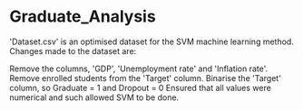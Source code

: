 # Graduate_Analysis

'Dataset.csv' is an optimised dataset for the SVM machine learning method. Changes made to the dataset are:

Remove the columns, 'GDP', 'Unemployment rate' and 'Inflation rate'.
Remove enrolled students from the 'Target' column.
Binarise the 'Target' column, so Graduate = 1 and Dropout = 0
Ensured that all values were numerical and such allowed SVM to be done.
